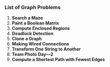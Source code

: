 ### List of Graph Problems

1. **Search a Maze**
2. **Paint a Boolean Matrix**
3. **Compute Enclosed Regions**
4. **Deadlock Detection**
5. **Clone a Graph**
6. **Making Wired Connections**
7. **Transform One String to Another**
8. **Team Photo Day—2**
9. **Compute a Shortest Path with Fewest Edges**
